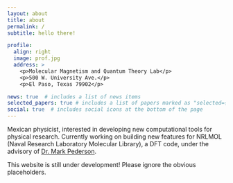 ```yaml
---
layout: about
title: about
permalink: /
subtitle: hello there!

profile:
  align: right
  image: prof.jpg
  address: >
    <p>Molecular Magnetism and Quantum Theory Lab</p>
    <p>500 W. University Ave.</p>
    <p>El Paso, Texas 79902</p>

news: true  # includes a list of news items
selected_papers: true # includes a list of papers marked as "selected={true}"
social: true  # includes social icons at the bottom of the page
---
```


Mexican physicist, interested in developing new computational tools for physical research. 
Currently working on building new features for NRLMOL (Naval Research Laboratory Molecular Library), a DFT code, under the advisory of <a href='https://expertise.utep.edu/profiles/mrpederson'> Dr. Mark Pederson</a>.

This website is still under development! Please ignore the obvious placeholders.
